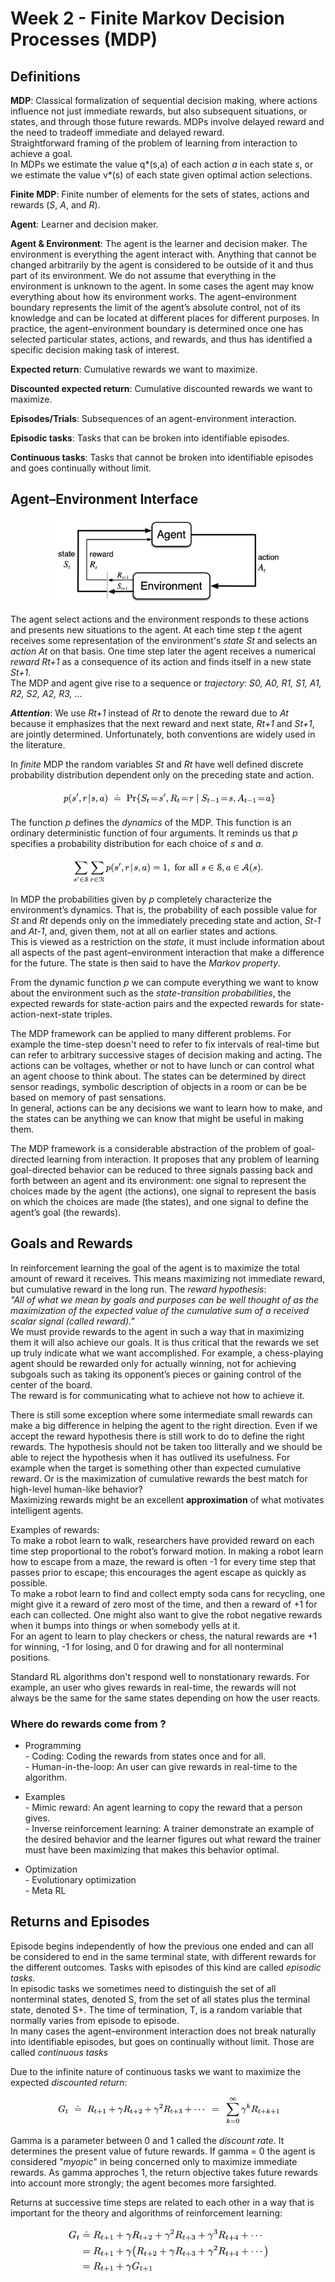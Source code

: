 # Week 2 - Finite Markov Decision Processes (MDP)

## Definitions

**MDP**: Classical formalization of sequential decision making, where actions
influence not just immediate rewards, but also subsequent situations, or states,
and through those future rewards. MDPs involve delayed reward and the need to
tradeoff immediate and delayed reward.  
Straightforward framing of the problem of learning from interaction to achieve a
goal.  
In MDPs we estimate the value q\*(s,a) of each action *a* in each state *s*, or
we estimate the value v\*(s) of each state given optimal action selections.

**Finite MDP**: Finite number of elements for the sets of states, actions and
rewards (*S*, *A*, and *R*).

**Agent**: Learner and decision maker.

**Agent & Environment**: The agent is the learner and decision maker. The
environment is everything the agent interact with. Anything that cannot be
changed arbitrarily by the agent is considered to be outside of it and thus
part of its environment. We do not assume that everything in the environment is
unknown to the agent. In some cases the agent may know everything about how its
environment works.
The agent–environment boundary represents the limit of the agent’s absolute
control, not of its knowledge and can be located at different places for
different purposes. In practice, the agent–environment boundary is determined
once one has selected particular states, actions, and rewards, and thus has
identified a specific decision making task of interest.

**Expected return**: Cumulative rewards we want to maximize.

**Discounted expected return**: Cumulative discounted rewards we want to
maximize.

**Episodes/Trials**: Subsequences of an agent-environment interaction.

**Episodic tasks**: Tasks that can be broken into identifiable episodes.

**Continuous tasks**: Tasks that cannot be broken into identifiable episodes
and goes continually without limit.

## Agent–Environment Interface

<p align="center">
<img
src="https://github.com/vdouet/Reinforcement-Learning/blob/master/Reinforcement%20Learning%20Specialization%20-%20Alberta%20University%20/Images/agentenvironmentinterface.png"
alt="Update rule" title="Update rule" width="377" height="136" />
</p>

The agent select actions and the environment responds to these actions and
presents new situations to the agent. At each time step *t* the agent receives
some representation of the environment's *state* *St* and selects an *action*
*At* on that basis. One time step later the agent receives a numerical *reward*
*Rt+1* as a consequence of its action and finds itself in a new state *St+1*.  
The MDP and agent give rise to a sequence or *trajectory*: *S0, A0, R1, S1,
A1, R2, S2, A2, R3,* ...  


**_Attention_**: We use *Rt+1* instead of *Rt* to denote the reward due to
*At* because it emphasizes that the next reward and next state, *Rt+1* and
*St+1*, are jointly determined. Unfortunately, both conventions are widely used
in the literature.

In *finite* MDP the random variables *St* and *Rt* have well defined discrete
probability distribution dependent only on the preceding state and action.

<p align="center">
<img
src="https://github.com/vdouet/Reinforcement-Learning/blob/master/Reinforcement%20Learning%20Specialization%20-%20Alberta%20University%20/Images/MDPdynamics.png"
alt="Update rule" title="Update rule" width="341" height="28" />
</p>

The function *p* defines the *dynamics* of the MDP. This function is an
ordinary deterministic function of four arguments. It reminds us that *p*
specifies a probability distribution for each choice of *s* and *a*.

<p align="center">
<img
src="https://github.com/vdouet/Reinforcement-Learning/blob/master/Reinforcement%20Learning%20Specialization%20-%20Alberta%20University%20/Images/pfunction.png"
alt="Update rule" title="Update rule" width="313" height="41" />
</p>

In MDP the probabilities given by *p* completely characterize the environment’s
dynamics. That is, the probability of each possible value for *St* and *Rt*
depends only on the immediately preceding state and action, *St-1* and *At-1*,
and, given them, not at all on earlier states and actions.  
This is viewed as a restriction on the *state*, it must include information
about all aspects of the past agent–environment interaction that make a
difference for the future. The state is then said to have the *Markov property*.

From the dynamic function *p* we can compute everything we want to know about
the environment such as the *state-transition probabilities*, the expected
rewards for state-action pairs and the expected rewards for
state-action-next-state triples.

The MDP framework can be applied to many different problems. For example the
time-step doesn't need to refer to fix intervals of real-time but can refer to
arbitrary successive stages of decision making and acting. The actions can be
voltages, whether or not to have lunch or can control what an agent choose to
think about. The states can be determined by direct sensor readings, symbolic
description of objects in a room or can be be based on memory of past
sensations.  
In general, actions can be any decisions we want to learn how to make, and the
states can be anything we can know that might be useful in making them.

The MDP framework is a considerable abstraction of the problem of goal-directed
learning from interaction. It proposes that any problem of learning
goal-directed behavior can be reduced to three signals passing back and forth
between an agent and its environment: one signal to represent the choices made
by the agent (the actions), one signal to represent the basis on which the
choices are made (the states), and one signal to define the agent’s goal (the
rewards).

## Goals and Rewards

In reinforcement learning the goal of the agent is to maximize the total
amount of reward it receives. This means maximizing not immediate reward, but
cumulative reward in the long run.
The *reward hypothesis*:  
*"All of what we mean by goals and purposes can be well thought of as the
maximization of the expected value of the cumulative sum of a received scalar
signal (called reward)."*  
We must provide rewards to the agent in such a way that in maximizing them it
will also achieve our goals.  It is thus critical that the rewards we set up
truly indicate what we want accomplished. For example, a chess-playing agent
should be rewarded only for actually winning, not for achieving subgoals such
as taking its opponent’s pieces or gaining control of the center of the board.  
The reward is for communicating what to achieve not how to achieve it.

There is still some exception where some intermediate small rewards can make a
big difference in helping the agent to the right direction. Even if we accept
the reward hypothesis there is still work to do to define the right rewards.
The hypothesis should not be taken too litterally and we should be able to
reject the hypothesis when it has outlived its usefulness. For example when the
target is something other than expected cumulative reward. Or is the
maximization of cumulative rewards the best match for high-level human-like
behavior?  
Maximizing rewards might be an excellent **approximation** of what motivates
intelligent agents.

Examples of rewards:  
To make a robot learn to walk, researchers have provided reward on each time
step proportional to the robot’s forward motion. In making a robot learn how to
escape from a maze, the reward is often -1 for every time step that passes prior
to escape; this encourages the agent escape as quickly as possible.  
To make a robot learn to find and collect empty soda cans for recycling, one
might give it a reward of zero most of the time, and then a reward of +1 for
each can collected. One might also want to give the robot negative rewards when
it bumps into things or when somebody yells at it.  
For an agent to learn to play checkers or chess, the natural rewards are +1 for
winning, -1 for losing, and 0 for drawing and for all nonterminal positions.

Standard RL algorithms don't respond well to nonstationary rewards. For
example, an user who gives rewards in real-time, the rewards will not always be
the same for the same states depending on how the user reacts.

### Where do rewards come from ?

+ Programming  
\- Coding: Coding the rewards from states once and for all.  
\- Human-in-the-loop: An user can give rewards in real-time to the algorithm.

+ Examples  
\- Mimic reward: An agent learning to copy the reward that a person gives.  
\- Inverse reinforcement learning: A trainer demonstrate an example of the
desired behavior and the learner figures out what reward the trainer must have
been maximizing that makes this behavior optimal.

+ Optimization  
\- Evolutionary optimization  
\- Meta RL


## Returns and Episodes

Episode begins independently of how the previous one ended and can all be
considered to end in the same terminal state, with different rewards for the
different outcomes. Tasks with episodes of this kind are called *episodic
tasks.*  
In episodic tasks we sometimes need to distinguish the set of all nonterminal
states, denoted S, from the set of all states plus the terminal state,
denoted S\+. The time of termination, T, is a random variable that normally
varies from episode to episode.  
In many cases the agent–environment interaction does not break naturally into
identifiable episodes, but goes on continually without limit. Those are called
*continuous tasks*

Due to the infinite nature of continuous tasks we want to maximize the expected
*discounted return*:

<p align="center">
<img
src="https://github.com/vdouet/Reinforcement-Learning/blob/master/Reinforcement%20Learning%20Specialization%20-%20Alberta%20University%20/Images/discountedreturn.png"
alt="Update rule" title="Update rule" width="360" height="45" />
</p>

Gamma is a parameter between 0 and 1 called the *discount rate*. It determines
the present value of future rewards. If gamma = 0 the agent is considered
"*myopic*" in being concerned only to maximize immediate rewards. As gamma
approches 1, the return objective takes future rewards into account more
strongly; the agent becomes more farsighted.

Returns at successive time steps are related to each other in a way that is
important for the theory and algorithms of reinforcement learning:

<p align="center">
<img
src="https://github.com/vdouet/Reinforcement-Learning/blob/master/Reinforcement%20Learning%20Specialization%20-%20Alberta%20University%20/Images/discountedreturn2.png"
alt="Update rule" title="Update rule" width="330" height="74" />
</p>
